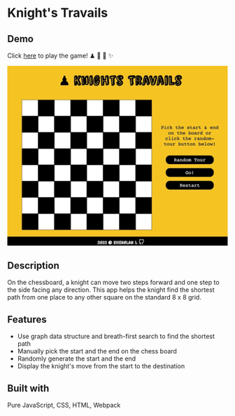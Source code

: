 # Knight's Travails

## Demo
Click [here](https://wukongo-o.github.io/knights-travails/) to play the game! ♟ 🐴 🌵 ✨

![game demo gif](./src/img/knights-demo.gif)

## Description
On the chessboard, a knight can move two steps forward and one step to the side facing any direction. This app helps the knight find the shortest path from one place to any other square on the standard 8 x 8 grid. 

## Features
- Use graph data structure and breath-first search to find the shortest path
- Manually pick the start and the end on the chess board
- Randomly generate the start and the end
- Display the knight's move from the start to the destination

## Built with
Pure JavaScript, CSS, HTML, Webpack

